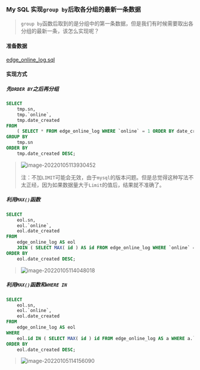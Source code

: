 ### My SQL 实现`group by`后取各分组的最新一条数据

>    `group by`函数后取到的是分组中的第一条数据，但是我们有时候需要取出各分组的最新一条，该怎么实现呢？

#### 准备数据

[edge_online_log.sql](./file/edge_online_log.sql)

#### 实现方式

##### 先`ORDER BY`之后再分组

```sql
SELECT
	tmp.sn,
	tmp.`online`,
	tmp.date_created 
FROM
	( SELECT * FROM edge_online_log WHERE `online` = 1 ORDER BY date_created DESC LIMIT 10000 ) AS tmp 
GROUP BY
	tmp.sn 
ORDER BY
	tmp.date_created DESC;
```

>   ![image-20220105113930452](https://typroa12138.oss-cn-hangzhou.aliyuncs.com/image/2022/01/2022010511393030.png)
>
>   注：不加`LIMIT`可能会无效，由于`mysql`的版本问题。但是总觉得这种写法不太正经，因为如果数据量大于`Limit`的值后，结果就不准确了。

##### 利用`MAX()`函数

```sql
SELECT
	eol.sn,
	eol.`online`,
	eol.date_created 
FROM
	edge_online_log AS eol
	JOIN ( SELECT MAX( id ) AS id FROM edge_online_log WHERE `online` = 1 GROUP BY sn ) AS tmp ON eol.id = tmp.id 
ORDER BY
	eol.date_created DESC;
```

>   ![image-20220105114048018](https://typroa12138.oss-cn-hangzhou.aliyuncs.com/image/2022/01/2022010511404848.png)

##### 利用`MAX()`函数和`WHERE IN`

```sql
SELECT
	eol.sn,
	eol.`online`,
	eol.date_created 
FROM
	edge_online_log AS eol 
WHERE
	eol.id IN ( SELECT MAX( id ) id FROM edge_online_log AS a WHERE a.`online` = 1 GROUP BY a.sn ) 
ORDER BY
	eol.date_created DESC;
```

>   ![image-20220105114156090](https://typroa12138.oss-cn-hangzhou.aliyuncs.com/image/2022/01/2022010511415656.png)